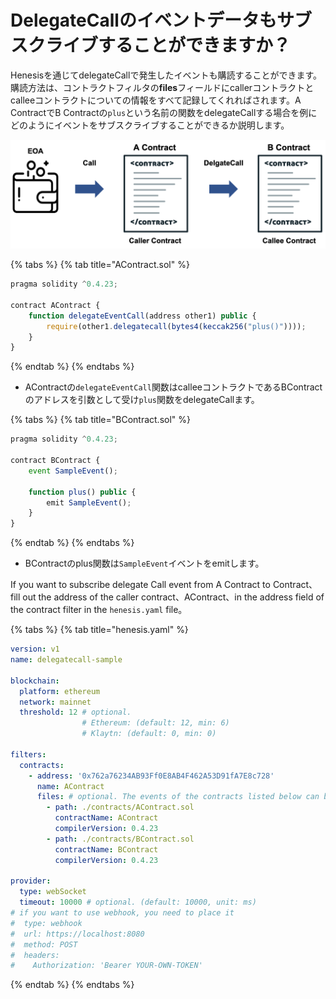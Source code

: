 # DelegateCallのイベントデータもサブスクライブすることができますか？

Henesisを通じてdelegateCallで発生したイベントも購読することができます。購読方法は、コントラクトフィルタの**files**フィールドにcallerコントラクトとcalleeコントラクトについての情報をすべて記録してくれればされます。A ContractでB Contractの`plus`という名前の関数をdelegateCallする場合を例にどのようにイベントをサブスクライブすることができるか説明します。

![](../.gitbook/assets/delegatecall.png)

{% tabs %}
{% tab title="AContract.sol" %}
```javascript
pragma solidity ^0.4.23;

contract AContract {
    function delegateEventCall(address other1) public {
        require(other1.delegatecall(bytes4(keccak256("plus()"))));
    }
}
```
{% endtab %}
{% endtabs %}

* AContractの`delegateEventCall`関数はcalleeコントラクトであるBContractのアドレスを引数として受け`plus`関数をdelegateCallます。

{% tabs %}
{% tab title="BContract.sol" %}
```javascript
pragma solidity ^0.4.23;

contract BContract {
    event SampleEvent();

    function plus() public {
        emit SampleEvent();
    }
}
```
{% endtab %}
{% endtabs %}

* BContractのplus関数は`SampleEvent`イベントをemitします。

If you want to subscribe delegate Call event from A Contract to Contract、fill out the address of the caller contract、AContract、in the address field of the contract filter in the `henesis.yaml` file。

{% tabs %}
{% tab title="henesis.yaml" %}
```yaml
version: v1
name: delegatecall-sample

blockchain:
  platform: ethereum
  network: mainnet
  threshold: 12 # optional.
                # Ethereum: (default: 12, min: 6)
                # Klaytn: (default: 0, min: 0)

filters:
  contracts:
    - address: '0x762a76234AB93Ff0E8AB4F462A53D91fA7E8c728'
      name: AContract
      files: # optional. The events of the contracts listed below can be combined together at this address.
        - path: ./contracts/AContract.sol
          contractName: AContract
          compilerVersion: 0.4.23
        - path: ./contracts/BContract.sol
          contractName: BContract
          compilerVersion: 0.4.23

provider:
  type: webSocket
  timeout: 10000 # optional. (default: 10000, unit: ms)
# if you want to use webhook, you need to place it
#  type: webhook
#  url: https://localhost:8080
#  method: POST
#  headers:
#    Authorization: 'Bearer YOUR-OWN-TOKEN'
```
{% endtab %}
{% endtabs %}

